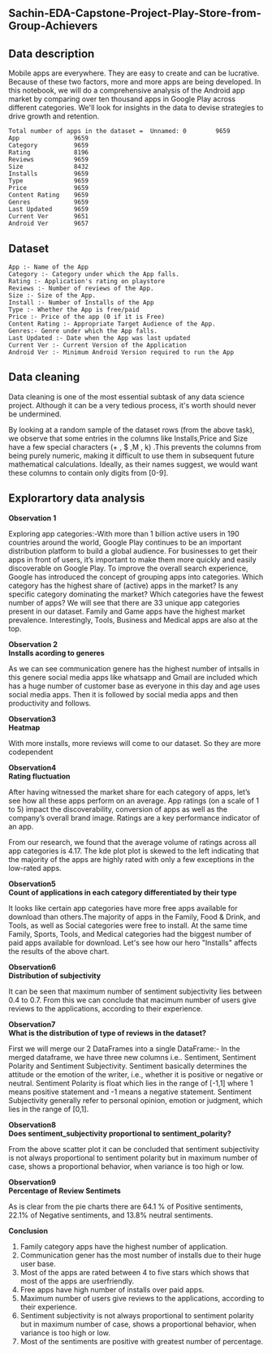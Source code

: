 ## Sachin-EDA-Capstone-Project-Play-Store-from-Group-Achievers
## Data description
Mobile apps are everywhere. They are easy to create and can be lucrative. Because of these two factors, more and more apps are being developed. In this notebook, we will do a comprehensive analysis of the Android app market by comparing over ten thousand apps in Google Play across different categories. We'll look for insights in the data to devise strategies to drive growth and retention.
```
Total number of apps in the dataset =  Unnamed: 0        9659
App               9659
Category          9659
Rating            8196
Reviews           9659
Size              8432
Installs          9659
Type              9659
Price             9659
Content Rating    9659
Genres            9659
Last Updated      9659
Current Ver       9651
Android Ver       9657
```
## Dataset
```
App :- Name of the App
Category :- Category under which the App falls.
Rating :- Application's rating on playstore
Reviews :- Number of reviews of the App.
Size :- Size of the App.
Install :- Number of Installs of the App
Type :- Whether the App is free/paid
Price :- Price of the app (0 if it is Free)
Content Rating :- Appropriate Target Audience of the App.
Genres:- Genre under which the App falls.
Last Updated :- Date when the App was last updated
Current Ver :- Current Version of the Application
Android Ver :- Minimum Android Version required to run the App
```
## Data cleaning

Data cleaning is one of the most essential subtask of any data science project. Although it can be a very tedious process, it's worth should never be undermined.

By looking at a random sample of the dataset rows (from the above task), we observe that some entries in the columns like Installs,Price and Size have a few special characters (+ , $ ,M , k) .This prevents the columns from being purely numeric, making it difficult to use them in subsequent future mathematical calculations. Ideally, as their names suggest, we would want these columns to contain only digits from [0-9].
## Explorartory data analysis

**Observation 1**<br>

Exploring app categories:-With more than 1 billion active users in 190 countries around the world, Google Play continues to be an important distribution platform to build a global audience. For businesses to get their apps in front of users, it’s important to make them more quickly and easily discoverable on Google Play. To improve the overall search experience, Google has introduced the concept of grouping apps into categories. Which category has the highest share of (active) apps in the market? Is any specific category dominating the market? Which categories have the fewest number of apps? We will see that there are 33 unique app categories present in our dataset. Family and Game apps have the highest market prevalence. Interestingly, Tools, Business and Medical apps are also at the top.<br>

**Observation 2**<br>
**Installs acording to generes**<br>

As we can see communication genere has the highest number of intsalls in this genere social media apps like whatsapp and Gmail are included which has a huge number of customer base as everyone in this day and age uses social media apps.
Then it is followed by social media apps and then productivity and follows.<br>

**Observation3**<br>
**Heatmap**<br>

With more installs, more reviews will come to our dataset. So they are more codependent<br>

**Observation4**<br>
**Rating fluctuation**<br>

After having witnessed the market share for each category of apps, let’s see how all these apps perform on an average. App ratings (on a scale of 1 to 5) impact the discoverability, conversion of apps as well as the company’s overall brand image. Ratings are a key performance indicator of an app.

From our research, we found that the average volume of ratings across all app categories is 4.17. The kde plot plot is skewed to the left indicating that the majority of the apps are highly rated with only a few exceptions in the low-rated apps.<br>

**Observation5**<br>
**Count of applications in each category differentiated by their type**<br>

It looks like certain app categories have more free apps available for download than others.The majority of apps in the Family, Food & Drink, and Tools, as well as Social categories were free to install.
At the same time Family, Sports, Tools, and Medical categories had the biggest number of paid apps available for download.
Let's see how our hero "Installs" affects the results of the above chart.<br>

**Observation6**<br>
**Distribution of subjectivity**<br>

It can be seen that maximum number of sentiment subjectivity lies between 0.4 to 0.7. From this we can conclude that macimum number of users give reviews to the applications, according to their experience.<br>

**Observation7**<br>
**What is the distribution of type of reviews in the dataset?**<br>

First we will merge our 2 DataFrames into a single DataFrame:- In the merged dataframe, we have three new columns i.e.. Sentiment, Sentiment Polarity and Sentiment Subjectivity. Sentiment basically determines the attitude or the emotion of the writer, i.e., whether it is positive or negative or neutral. Sentiment Polarity is float which lies in the range of [-1,1] where 1 means positive statement and -1 means a negative statement. Sentiment Subjectivity generally refer to personal opinion, emotion or judgment, which lies in the range of [0,1].<br>

**Observation8**<br>
**Does sentiment_subjectivity proportional to sentiment_polarity?**<br>

From the above scatter plot it can be concluded that sentiment subjectivity is not always proportional to sentiment polarity but in maximum number of case, shows a proportional behavior, when variance is too high or low.<br>

**Observation9**<br>
**Percentage of Review Sentimets**<br>

As is clear from the pie charts there are 64.1 % of Positive sentiments, 22.1% of Negative sentiments, and 13.8% neutral sentiments.<br>

**Conclusion**<br>

<ol>
  <li>Family category apps have the highest number of application.</li>
  <li>Communication gener has the most number of installs due to their huge user base.</li>
  <li>Most of the apps are rated between 4 to five stars which shows that most of the apps are userfriendly.</li>
  <li>Free apps have high number of installs over paid apps.</li>
  <li>Maximum number of users give reviews to the applications, according to their experience.</li>
  <li>Sentiment subjectivity is not always proportional to sentiment polarity but in maximum number of case, shows a proportional behavior, when variance is too high or low.</li>
  <li>Most of the sentiments are positive with greatest number of percentage.</li>













